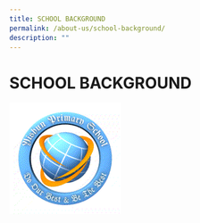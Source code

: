 ```yaml
---
title: SCHOOL BACKGROUND
permalink: /about-us/school-background/
description: ""
---
```

# SCHOOL BACKGROUND

![](/images/About%20us/Logo.gif)
